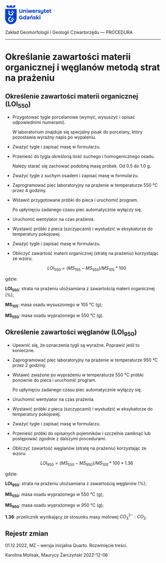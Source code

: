
<div fig-alt="Logo: Uniwersytet Gdański" fig-align="left">

[<img src="images/log-ug_pl.png" width="150" />](https://geomorfologia.ug.edu.pl)

</div>

Zakład Geomorfologii i Geologii Czwartorzędu — PROCEDURA

------------------------------------------------------------------------

# Określanie zawartości materii organicznej i węglanów metodą strat na prażeniu

## Określenie zawartości materii organicznej (LOI<sub>550</sub>)

- Przygotować tygle porcelanowe (wymyć, wysuszyć i opisać odpowiednimi
  numerami).

  W laboratorium znajduje się specjalny pisak do porcelany, który
  pozostawia wyraźny napis po wypaleniu.

- Zważyć tygle i zapisać masę w formularzu.

- Przenieść do tygla określoną ilość suchego i homogenicznego osadu.

  Należy starać się zachować podobną masę próbek. Od 0.5 do 1.0 g.

- Zważyć tygle z suchym osadem i zapisać masę w formularzu.

- Zaprogramować piec laboratoryjny na prażenie w temperaturze 550 °C
  przez 4 godziny.

- Wstawić przygotowane próbki do pieca i uruchomić program.

  Po upłynięciu zadanego czasu piec automatycznie wyłączy się.

- Uruchomić wentylator na czas prażenia.

- Wystawić próbki z pieca (szczypcami) i wystudzić w eksykatorze do
  temperatury pokojowej.

- Zważyć tygle i zapisać masę w formularzu.

- Obliczyć zawartość materii organicznej (stratę na prażeniu)
  korzystając ze wzoru:

  $$
  LOI_{550} = (MS_{105} - MS_{550}) / MS_{105} * 100
  $$

gdzie:

**LOI<sub>550</sub>**: strata na prażeniu utożsamiana z zawartością
materii organicznej (%);

**MS<sub>105</sub>**: masa osadu wysuszonego w 105 °C (g);

**MS<sub>550</sub>**: masa osadu wyprażonego w 550 °C (g).

## Określenie zawartości węglanów (LOI<sub>950</sub>)

- Upewnić się, że oznaczenia tygli są wyraźne. Poprawić jeśli to
  konieczne.

- Zaprogramować piec laboratoryjny na prażenie w temperaturze 950 °C
  przez 2 godziny.

- Wstawić zważone po wyprażeniu w temperaturze 550 °C próbki ponownie do
  pieca i uruchomić program.

  Po upłynięciu zadanego czasu piec automatycznie wyłączy się.

- Uruchomić wentylator na czas prażenia.

- Wystawić próbki z pieca (szczypcami) i wystudzić w eksykatorze do
  temperatury pokojowej.

- Zważyć tygle i zapisać masę w formularzu.

- Przenieść próbki do opisanych pojemników i szczelnie zamknąć lub
  postępować zgodnie z dalszymi procedurami.

- Obliczyć zawartość węglanów (stratę na prażeniu) korzystając ze wzoru:

  $$
  LOI_{950} = (MS_{550} - MS_{950}) / MS_{105} * 100 * 1.36
  $$

gdzie:

**LOI<sub>950</sub>**: strata na prażeniu utożsamiana z zawartością
węglanów (%);

**MS<sub>550</sub>**: masa osadu wyprażonego w 550 °C (g);

**MS<sub>950</sub>**: masa osadu wyprażonego w 950 °C (g);

**1.36**: przelicznik wynikający ze stosunku masy molowej
$CO_3^{2-}:CO_2$.

## Rejestr zmian

01.12.2022, MZ – wersja inicjalna Quarto. Rozwinięcie treści.

Karolina Molisak, Maurycy Żarczyński 2022-12-06
